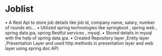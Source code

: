 # Joblist
• A Rest Api to store job details like job id, company name, salary, number of rounds
etc...
• Utilized spring technologies like springboot , spring web , spring data jpa,
spring Restful services , mysql.
• Stored details in mysql with the help of spring data jpa.
• Created Repository layer ,Entity layer ,Presentation Layer and used http
methods in presentation layer and web layer using spring doc API.
